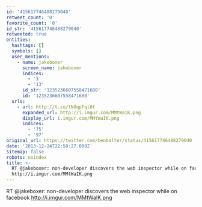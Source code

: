 ```yaml
---
id: '415617746488279040'
retweet_count: '0'
favorite_count: '0'
id_str: '415617746488279040'
retweeted: true
entities:
  hashtags: []
  symbols: []
  user_mentions:
    - name: jakeboxer
      screen_name: jakeboxer
      indices:
        - '3'
        - '13'
      id_str: '1235236607558471680'
      id: '1235236607558471680'
  urls:
    - url: http://t.co/tNOqpFql8t
      expanded_url: http://i.imgur.com/MMtWaIK.png
      display_url: i.imgur.com/MMtWaIK.png
      indices:
        - '75'
        - '97'
original_url: https://twitter.com/benbalter/status/415617746488279040
date: '2013-12-24T22:59:27.000Z'
sitemap: false
robots: noindex
title: >-
  RT @jakeboxer: non-developer discovers the web inspector while on facebook
  http://i.imgur.com/MMtWaIK.png
---
```


RT @jakeboxer: non-developer discovers the web inspector while on facebook http://i.imgur.com/MMtWaIK.png